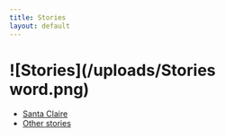 ```yaml
---
title: Stories
layout: default
---
```


# ![Stories](/uploads/Stories word.png)

* [Santa Claire](stories/santa-claire.html)
* [Other stories](stories/other-stories.html)
